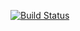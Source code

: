 [![Build Status](https://travis-ci.org/vannesschancc/Project110.svg?branch=master)](https://travis-ci.org/vannesschancc/Project110)